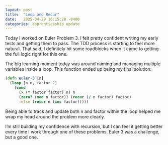 ```yaml
---
layout: post
title:  "Loop and Recur"
date:   2025-04-29 16:15:28 -0400
categories: apprenticeship update
---
```

Today I worked on Euler Problem 3. I felt pretty
confident writing my early tests and getting them
to pass. The TDD process is starting to feel more
natural. That said, I definitely hit some roadblocks
when it came to getting the full logic right for this one.

The big learning moment today was around naming and
managing multiple variables inside a loop. 
This function ended up being my final solution:
```clojure
(defn euler-3 [n]
  (loop [n n, factor 2]
    (cond
      (> (* factor factor) n) n
      (zero? (mod n factor)) (recur (/ n factor) factor)
      :else (recur n (inc factor)))))

```
Being able to track and update both n and factor within
the loop helped me wrap my head around the problem more
clearly.

I’m still building my confidence with recursion, but I can
feel it getting better every time I work through one of these
problems. Euler 3 was a challenge, but a good one.